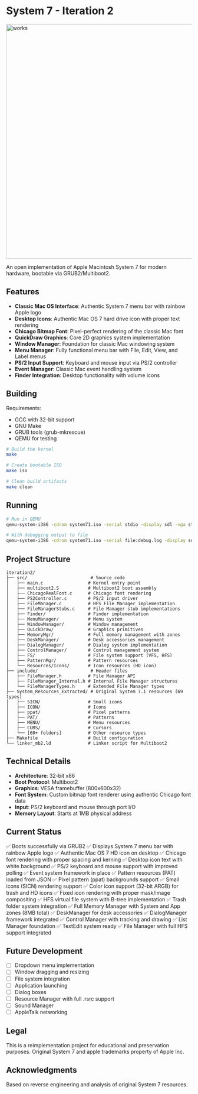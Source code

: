 # System 7 - Iteration 2

<img width="804" height="635" alt="works" src="https://github.com/user-attachments/assets/6c0e5311-a3f0-424a-8214-047bcc79e4d7" />

An open implementation of Apple Macintosh System 7 for modern hardware, bootable via GRUB2/Multiboot2.

## Features

- **Classic Mac OS Interface**: Authentic System 7 menu bar with rainbow Apple logo
- **Desktop Icons**: Authentic Mac OS 7 hard drive icon with proper text rendering
- **Chicago Bitmap Font**: Pixel-perfect rendering of the classic Mac font
- **QuickDraw Graphics**: Core 2D graphics system implementation
- **Window Manager**: Foundation for classic Mac windowing system
- **Menu Manager**: Fully functional menu bar with File, Edit, View, and Label menus
- **PS/2 Input Support**: Keyboard and mouse input via PS/2 controller
- **Event Manager**: Classic Mac event handling system
- **Finder Integration**: Desktop functionality with volume icons

## Building

Requirements:
- GCC with 32-bit support
- GNU Make
- GRUB tools (grub-mkrescue)
- QEMU for testing

```bash
# Build the kernel
make

# Create bootable ISO
make iso

# Clean build artifacts
make clean
```

## Running

```bash
# Run in QEMU
qemu-system-i386 -cdrom system71.iso -serial stdio -display sdl -vga std -m 256M

# With debugging output to file
qemu-system-i386 -cdrom system71.iso -serial file:debug.log -display sdl -vga std -m 256M
```

## Project Structure

```
iteration2/
├── src/                        # Source code
│   ├── main.c                 # Kernel entry point
│   ├── multiboot2.S           # Multiboot2 boot assembly
│   ├── ChicagoRealFont.c      # Chicago font rendering
│   ├── PS2Controller.c        # PS/2 input driver
│   ├── FileManager.c          # HFS File Manager implementation
│   ├── FileManagerStubs.c     # File Manager stub implementations
│   ├── Finder/                # Finder implementation
│   ├── MenuManager/           # Menu system
│   ├── WindowManager/         # Window management
│   ├── QuickDraw/             # Graphics primitives
│   ├── MemoryMgr/             # Full memory management with zones
│   ├── DeskManager/           # Desk accessories management
│   ├── DialogManager/         # Dialog system implementation
│   ├── ControlManager/        # Control management system
│   ├── FS/                    # File system support (VFS, HFS)
│   ├── PatternMgr/            # Pattern resources
│   └── Resources/Icons/       # Icon resources (HD icon)
├── include/                    # Header files
│   ├── FileManager.h          # File Manager API
│   ├── FileManager_Internal.h # Internal File Manager structures
│   └── FileManagerTypes.h     # Extended File Manager types
├── System_Resources_Extracted/ # Original System 7.1 resources (69 types)
│   ├── SICN/                  # Small icons
│   ├── ICON/                  # Icons
│   ├── ppat/                  # Pixel patterns
│   ├── PAT/                   # Patterns
│   ├── MENU/                  # Menu resources
│   ├── CURS/                  # Cursors
│   └── [60+ folders]          # Other resource types
├── Makefile                   # Build configuration
└── linker_mb2.ld              # Linker script for Multiboot2
```

## Technical Details

- **Architecture**: 32-bit x86
- **Boot Protocol**: Multiboot2
- **Graphics**: VESA framebuffer (800x600x32)
- **Font System**: Custom bitmap font renderer using authentic Chicago font data
- **Input**: PS/2 keyboard and mouse through port I/O
- **Memory Layout**: Starts at 1MB physical address

## Current Status

✅ Boots successfully via GRUB2
✅ Displays System 7 menu bar with rainbow Apple logo
✅ Authentic Mac OS 7 HD icon on desktop
✅ Chicago font rendering with proper spacing and kerning
✅ Desktop icon text with white background
✅ PS/2 keyboard and mouse support with improved polling
✅ Event system framework in place
✅ Pattern resources (PAT) loaded from JSON
✅ Pixel pattern (ppat) backgrounds support
✅ Small icons (SICN) rendering support
✅ Color icon support (32-bit ARGB) for trash and HD icons
✅ Fixed icon rendering with proper mask/image compositing
✅ HFS virtual file system with B-tree implementation
✅ Trash folder system integration
✅ Full Memory Manager with System and App zones (8MB total)
✅ DeskManager for desk accessories
✅ DialogManager framework integrated
✅ Control Manager with tracking and drawing
✅ List Manager foundation
✅ TextEdit system ready
✅ File Manager with full HFS support integrated

## Future Development

- [ ] Dropdown menu implementation
- [ ] Window dragging and resizing
- [ ] File system integration
- [ ] Application launching
- [ ] Dialog boxes
- [ ] Resource Manager with full .rsrc support
- [ ] Sound Manager
- [ ] AppleTalk networking

## Legal

This is a reimplementation project for educational and preservation purposes.
Original System 7 and apple trademarks property of Apple Inc.

## Acknowledgments

Based on reverse engineering and analysis of original System 7 resources.
